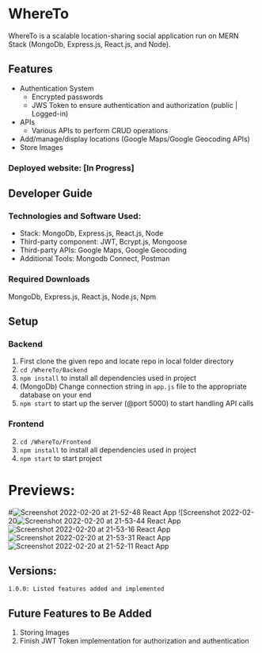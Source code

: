# WhereTo

WhereTo is a scalable location-sharing social application run on MERN Stack (MongoDb, Express.js, React.js, and Node).

## Features

* Authentication System
  * Encrypted passwords
  * JWS Token to ensure authentication and authorization (public | Logged-in) 
* APIs
  * Various APIs to perform CRUD operations
* Add/manage/display locations (Google Maps/Google Geocoding APIs)
* Store Images
   
### Deployed website: [In Progress]

## Developer Guide

### Technologies and Software Used:

* Stack: MongoDb, Express.js, React.js, Node
* Third-party component: JWT, Bcrypt.js, Mongoose
* Third-party APIs: Google Maps, Google Geocoding
* Additional Tools: Mongodb Connect, Postman

### Required Downloads

MongoDb, Express.js, React.js, Node.js, Npm

## Setup 

### Backend
1. First clone the given repo and locate repo in local folder directory
2. `cd /WhereTo/Backend`
3. `npm install` to install all dependencies used in project
4. (MongoDb) Change connection string in `app.js` file to the appropriate database on your end
6. `npm start` to start up the server (@port 5000) to start handling API calls

### Frontend
2. `cd /WhereTo/Frontend`
3. `npm install` to install all dependencies used in project
5. `npm start` to start project

# Previews:
#![Screenshot 2022-02-20 at 21-52-48 React App](https://user-images.githubusercontent.com/44854519/154897306-5c7edee4-9e60-48ec-98a4-db11333608a9.png)
![Screenshot 2022-02-20![Screenshot 2022-02-20 at 21-53-44 React App](https://user-images.githubusercontent.com/44854519/154897354-4b2f3f35-a176-4255-a3da-3c9d561701ef.png)
![Screenshot 2022-02-20 at 21-53-16 React App](https://user-images.githubusercontent.com/44854519/154897493-9f1ba7a7-f42f-44b7-809e-8e1aa0b576bb.png)
![Screenshot 2022-02-20 at 21-53-31 React App](https://user-images.githubusercontent.com/44854519/154897445-e4321482-64a6-447c-8fd2-9d37b5863b2a.png)
![Screenshot 2022-02-20 at 21-52-11 React App](https://user-images.githubusercontent.com/44854519/154897350-754ca2c6-b909-431e-bbfb-5c2dd5e0d0f8.png)


## Versions:
    1.0.0: Listed features added and implemented
    
## Future Features to Be Added
1. Storing Images
2. Finish JWT Token implementation for authorization and authentication
    
